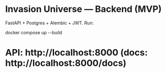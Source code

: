 # Invasion Universe — Backend (MVP)
FastAPI + Postgres + Alembic + JWT. Run:

docker compose up --build
# API: http://localhost:8000  (docs: http://localhost:8000/docs)
